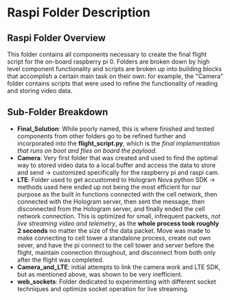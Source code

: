 # Raspi Folder Description
## Raspi Folder Overview
This folder contains all components necessary to create the final flight script for the on-board raspberry pi 0. Folders are broken down by high level component functionality and scripts are broken up into building blocks that accomplish a certain main task on their own: for example, the "Camera" folder contains scripts that were used to refine the functionality of reading and storing video data. 

## Sub-Folder Breakdown
 - **Final_Solution**: While poorly named, this is where finished and tested components from other folders go to be refined further and incorporated into the **flight_script.py**, which is the *final implementation that runs on boot and flies on board the payload*.
 - **Camera**: Very first folder that was created and used to find the optimal way to stored video data to a local buffer and access the data to store and send -> customized specifically for the raspberry pi and raspi cam. 
 - **LTE**: Folder used to get accustomed to Hologram Nova python SDK -> methods used here ended up not being the most efficient for our purpose as the built in functions connected with the cell network, then connected with the Hologram server, then sent the message, then disconnected from the Hologram server, and finally ended the cell network connection. This is optimized for small, infrequent packets, *not live streaming video and telemetry*, as the **whole process took roughly 2 seconds** no matter the size of the data packet. Move was made to make connecting to cell tower a standalone process, create out own sever, and have the pi connect to the cell tower and server before the flight, maintain connection throughout, and disconnect from both only after the flight was completed. 
 - **Camera_and_LTE**: initial attempts to link the camera work and LTE SDK, but as mentioned above, was shown to be very inefficient. 
 - **web_sockets**: Folder dedicated to experimenting with different socket techniques and optimize socket operation for live streaming. 

